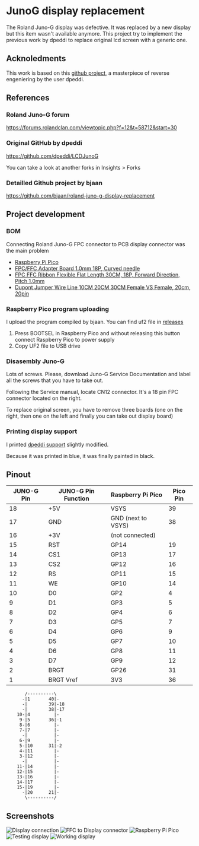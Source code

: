 # JunoG display replacement
The Roland Juno-G display was defective. It was replaced by a new display but this item wasn't available anymore.
This project try to implement the previous work by dpeddi to replace original lcd screen with a generic one.

## Acknoledments
This work is based on this [github project](https://github.com/dpeddi/LCDJunoG), a masterpiece of reverse engeniering by the user dpeddi.

## References
### Roland Juno-G forum
https://forums.rolandclan.com/viewtopic.php?f=12&t=58712&start=30

### Original GitHub by dpeddi
https://github.com/dpeddi/LCDJunoG

You can take a look at another forks in Insights > Forks

### Detailled Github project by bjaan
https://github.com/bjaan/roland-juno-g-display-replacement


## Project development
### BOM
Connecting Roland Juno-G FPC connector to PCB display connector was the main problem
- [Raspberry Pi Pico](https://es.aliexpress.com/item/1005004005660504.html)
- [FPC/FFC Adapter Board 1.0mm 18P, Curved needle](https://es.aliexpress.com/item/32974345886.html)
- [FPC FFC Ribbon Flexible Flat Length 30CM, 18P, Forward Direction, Pitch 1.0mm](https://es.aliexpress.com/item/1005002468369055.html)
- [Dupont Jumper Wire Line 10CM 20CM 30CM Female VS Female, 20cm, 20pin](https://www.aliexpress.com/item/4000578173872.html)

### Raspberry Pico program uploading
I upload the program compiled by bjaan. You can find uf2 file in [releases](https://github.com/bjaan/roland-juno-g-display-replacement/releases)

1. Press BOOTSEL in Raspberry Pico and without releasing this button connect Raspberry Pico to power supply
2. Copy UF2 file to USB drive


### Disasembly Juno-G
Lots of screws. Please, download Juno-G Service Documentation and label all the screws that you have to take out.

Following the Service manual, locate CN12 connector. It's a 18 pin FPC connector located on the right.

To replace original screen, you have to remove three boards (one on the right, then one on the left and finally you can take out display board)

### Printing display support
I printed [dpeddi support](https://github.com/dpeddi/LCDJunoG/blob/main/junog_display_support%20v8.stl) slightly modified.

Because it was printed in blue, it was finally painted in black.

## Pinout
|JUNO-G Pin|JUNO-G Pin Function|Raspberry Pi Pico | Pico Pin|
|---|---|---|---|
|18|+5V|VSYS|39
|17|GND|GND (next to VSYS)|38|
|16|+3V|(not connected)||
|15|RST|GP14|19|
|14|CS1|GP13|17|
|13|CS2|GP12|16|
|12|RS|GP11|15|
|11|WE|GP10|14|
|10|D0|GP2|4|
|9|D1|GP3|5|
|8|D2|GP4|6|
|7|D3|GP5|7|
|6|D4|GP6|9|
|5|D5|GP7|10|
|4|D6|GP8|11|
|3|D7|GP9|12|
|2|BRGT|GP26|31|
|1|BRGT Vref|3V3|36|


```
       /----------\
      -|1       40|-
      -|        39|-18
      -|        38|-17
    10-|4         |-
     9-|5       36|-1
     8-|6         |-
     7-|7         |-
      -|          |-
     6-|9         |-
     5-|10      31|-2
     4-|11        |-
     3-|12        |-
      -|          |-
    11-|14        |-
    12-|15        |-
    13-|16        |-
    14-|17        |-
    15-|19        |-
      -|20      21|-
       \----------/
```                 

## Screenshots
![Display connection](https://raw.githubusercontent.com/buendias-dev/LCDJunoG/main/display_conn.png)
![FFC to Display connector](https://raw.githubusercontent.com/buendias-dev/LCDJunoG/main/ffc_2_display_conn.png)
![Raspberry Pi Pico](https://raw.githubusercontent.com/buendias-dev/LCDJunoG/main/rasppico.png)
![Testing display](https://raw.githubusercontent.com/buendias-dev/LCDJunoG/main/testing_display.jpeg)
![Working display](https://raw.githubusercontent.com/buendias-dev/LCDJunoG/main/working_display.jpeg)

